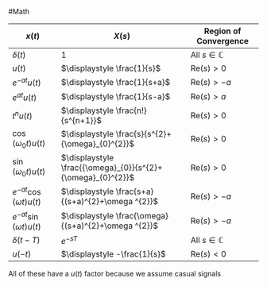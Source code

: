 #Math 

| $\displaystyle x(t)$                      | $\displaystyle X(s)$                                        | Region of Convergence                |
| ----------------------------------------- | ----------------------------------------------------------- | ------------------------------------ |
| $\displaystyle \delta(t)$                 | $\displaystyle 1$                                           | All $\displaystyle s \in \mathbb{C}$ |
| $\displaystyle u(t)$                      | $\displaystyle \frac{1}{s}$                                 | $\displaystyle \text{Re}(s)>0$       |
| $\displaystyle e^{-at}u(t)$               | $\displaystyle \frac{1}{s+a}$                               | $\displaystyle \text{Re}(s)>-a$      |
| $\displaystyle e^{at}u(t)$                | $\displaystyle \frac{1}{s-a}$                               | $\displaystyle \text{Re}(s)>a$       |
| $\displaystyle t^{n}u(t)$                 | $\displaystyle \frac{n!}{s^{n+1}}$                          | $\displaystyle \text{Re}(s)>0$       |
| $\displaystyle \cos({\omega}_{0}t)u(t)$   | $\displaystyle \frac{s}{s^{2}+{\omega}_{0}^{2}}$            | $\displaystyle \text{Re}(s)>0$       |
| $\displaystyle \sin({\omega}_{0}t)u(t)$   | $\displaystyle \frac{{\omega}_{0}}{s^{2}+{\omega}_{0}^{2}}$ | $\displaystyle \text{Re}(s)>0$       |
| $\displaystyle e^{-at}\cos(\omega t)u(t)$ | $\displaystyle \frac{s+a}{(s+a)^{2}+\omega ^{2}}$           | $\displaystyle \text{Re}(s)>-a$      |
| $\displaystyle e^{-at}\sin(\omega t)u(t)$ | $\displaystyle \frac{\omega}{(s+a)^{2}+\omega ^{2}}$        | $\displaystyle \text{Re}(s)>-a$      |
| $\displaystyle \delta(t-T)$               | $\displaystyle e^{-sT}$                                     | All $\displaystyle s \in \mathbb{C}$ |
| $\displaystyle u(-t)$                     | $\displaystyle -\frac{1}{s}$                                | $\displaystyle \text{Re}(s)<0$       |

All of these have a $\displaystyle u(t)$ factor because we assume casual signals